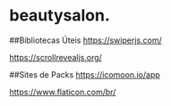 # beautysalon.

##Bibliotecas Úteis
https://swiperjs.com/

https://scrollrevealjs.org/

##Sites de Packs
https://icomoon.io/app

https://www.flaticon.com/br/

